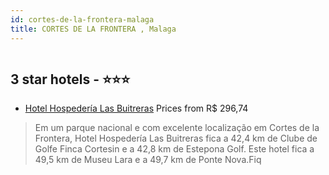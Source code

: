```yaml
---
id: cortes-de-la-frontera-malaga
title: CORTES DE LA FRONTERA , Malaga
---
```


<center><img src="https://i.travelapi.com/hotels/16000000/15100000/15094300/15094244/0f621ba8_z.jpg" alt="" /></center>


##  3 star hotels - ⭐️⭐️⭐️

-    [Hotel Hospedería Las Buitreras](https://www.hurb.com/br/aud/https://www.hurb.com/br/hotels/cortes-de-la-frontera/hotel-hospederia-las-buitreras-HT-CLB2?cmp=18055) Prices from R$ 296,74
   > Em um parque nacional e com excelente localização em Cortes de la Frontera, Hotel Hospedería Las Buitreras fica a 42,4 km de Clube de Golfe Finca Cortesin e a 42,8 km de Estepona Golf.  Este hotel fica a 49,5 km de Museu Lara e a 49,7 km de Ponte Nova.Fiq

